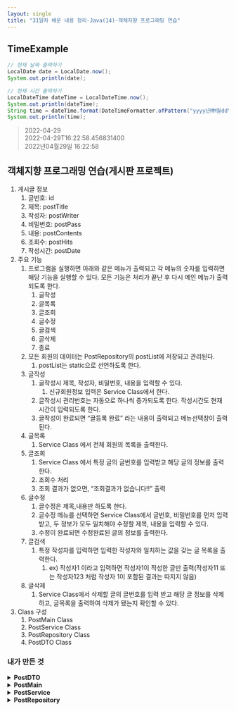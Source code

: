 ```yaml
---
layout: single
title: "31일차 배운 내용 정리-Java(14)-객체지향 프로그래밍 연습"
---
```


## TimeExample
```java
// 현재 날짜 출력하기
LocalDate date = LocalDate.now();
System.out.println(date);

// 현재 시간 출력하기
LocalDateTime dateTime = LocalDateTime.now();
System.out.println(dateTime);
String time = dateTime.format(DateTimeFormatter.ofPattern("yyyy년MM월dd일 HH:mm:ss"));
System.out.println(time);
```
>2022-04-29  
2022-04-29T16:22:58.456831400  
2022년04월29일 16:22:58  


## 객체지향 프로그래밍 연습(게시판 프로젝트)
1. 게시글 정보 
    1. 글번호: id
    2. 제목: postTitle
    3. 작성자: postWriter
    4. 비밀번호: postPass
    5. 내용: postContents
    6. 조회수: postHits
    7. 작성시간: postDate
2. 주요 기능 
    1. 프로그램을 실행하면 아래와 같은 메뉴가 출력되고 각 메뉴의 숫자를 입력하면 해당 기능을 실행할 수 있다. 모든 기능은 처리가 끝난 후 다시 메인 메뉴가 출력되도록 한다. 
        1. 글작성
        2. 글목록
        3. 글조회 
        4. 글수정
        5. 글검색
        6. 글삭제
        7. 종료
    2. 모든 회원의 데이터는 PostRepository의 postList에 저장되고 관리된다. 
        1. postList는 static으로 선언하도록 한다. 
    3. 글작성
        1. 글작성시 제목, 작성자, 비밀번호, 내용을 입력할 수 있다. 
            1. 신규회원정보 입력은 Service Class에서 한다. 
        2. 글작성시 관리번호는 자동으로 하나씩 증가되도록 한다. 작성시간도 현재 시간이 입력되도록 한다. 
        3. 글작성이 완료되면 “글등록 완료” 라는 내용이 출력되고 메뉴선택창이 출력된다. 
    4. 글목록 
        1. Service Class 에서 전체 회원의 목록을 출력한다. 
    5. 글조회 
        1. Service Class 에서 특정 글의 글번호를 입력받고 해당 글의 정보를 출력한다. 
        2. 조회수 처리
        3. 조회 결과가 없으면, “조회결과가 없습니다!!” 출력 
    6. 글수정 
        1. 글수정은 제목,내용만 하도록 한다. 
        2. 글수정 메뉴를 선택하면 Service Class에서 글번호, 비밀번호를 먼저 입력 받고, 두 정보가 모두 일치해야 수정할 제목, 내용을 입력할 수 있다. 
        3. 수정이 완료되면 수정완료된 글의 정보를 출력한다. 
    7. 글검색 
        1. 특정 작성자를 입력하면 입력한 작성자와 일치하는 값을 갖는 글 목록을 출력한다. 
            1. ex) 작성자1 이라고 입력하면 작성자1이 작성한 글만 출력(작성자11 또는 작성자123  처럼 작성자 1이 포함된 결과는 따지지 않음)
    8. 글삭제 
        1. Service Class에서 삭제할 글의 글번호를 입력 받고 해당 글 정보를 삭제하고, 글목록을 출력하여 삭제가 됐는지 확인할 수 있다. 
3. Class 구성
    1. PostMain Class
    2. PostService Class
    3. PostRepository Class
    4. PostDTO Class


### 내가 만든 것

<details>
<summary>
<b>PostDTO</b>
</summary>
<div markdown="1">

```java
package day31_20220429_02;

public class PostDTO {

	private Long id;
	private String postTitle;
	private String postWriter;
	private String postPass;
	private String postContents;
	private int postHits;
	private String postDate;

	public PostDTO() {
	}

	public PostDTO(Long id, String postTitle, String postWriter, String postPass, String postContents, int postHits,
			String postDate) {
		this.id = id;
		this.postTitle = postTitle;
		this.postWriter = postWriter;
		this.postPass = postPass;
		this.postContents = postContents;
		this.postHits = postHits;
		this.postDate = postDate;
	}

	public Long getId() {
		return id;
	}

	public void setId(Long id) {
		this.id = id;
	}

	public String getPostTitle() {
		return postTitle;
	}

	public void setPostTitle(String postTitle) {
		this.postTitle = postTitle;
	}

	public String getPostWriter() {
		return postWriter;
	}

	public void setPostWriter(String postWriter) {
		this.postWriter = postWriter;
	}

	public String getPostPass() {
		return postPass;
	}

	public void setPostPass(String postPass) {
		this.postPass = postPass;
	}

	public String getPostContents() {
		return postContents;
	}

	public void setPostContents(String postContents) {
		this.postContents = postContents;
	}

	public int getPostHits() {
		return postHits;
	}

	public void setPostHits(int postHits) {
		this.postHits = postHits;
	}

	public String getPostDate() {
		return postDate;
	}

	public void setPostDate(String postDate) {
		this.postDate = postDate;
	}

	@Override
	public String toString() {
		return "PostDTO [id=" + id + ", postTitle=" + postTitle + ", postWriter=" + postWriter + ", postPass="
				+ postPass + ", postContents=" + postContents + ", postHits=" + postHits + ", postDate=" + postDate
				+ "]";
	}

}

```

</div>
</details>

<details>
<summary>
<b>PostMain</b>
</summary>
<div markdown="1">

```java
package day31_20220429_02;

import java.util.Scanner;

public class PostMain {

	public static void main(String[] args) {
		Scanner scan = new Scanner(System.in);
		boolean run = true;
		int select = 0;
		PostService postService = new PostService();

		while (run) {
			System.out.println("1.글작성|2.글목록|3.글조회|4.글수정|5.글검색|6.글삭제|7.종료");
			System.out.print("번호입력: ");
			select = scan.nextInt();

			// 1.Main postSave()
			if (select == 1) {
				postService.postSave();
			}

			// 2.Main postFindAll()
			else if (select == 2) {
				postService.postFindAll();
			}

			// 3.Main postFindById()
			else if (select == 3) {
				postService.postFindById();
			}

			// 4.Main postUpdate()
			else if (select == 4) {
				postService.postUpdate();
			}

			// 5.Main postSearch()
			else if (select == 5) {
				postService.postSearch();
			}

			// 6.Main postDelete()
			else if (select == 6) {
				postService.postDelete();
			}

			// 7.End
			else if (select == 7) {
				System.out.println("종료합니다");
				run = false;
			}

			else {
				System.out.println("번호오류");
			}
		}
	}

}

```

</div>
</details>

<details>
<summary>
<b>PostService</b>
</summary>
<div markdown="1">

```java
package day31_20220429_02;

import java.time.LocalDateTime;
import java.time.format.DateTimeFormatter;
import java.util.List;
import java.util.Scanner;

public class PostService {

	Scanner scan = new Scanner(System.in);
	static Long id = 0L;
	int postHits = 0;
	PostRepository postRepository = new PostRepository();

	// 1.PostService postSave()
	public void postSave() {
		System.out.print("제목: ");
		String postTitle = scan.next();
		System.out.print("작성자: ");
		String postWriter = scan.next();
		System.out.print("비밀번호: ");
		String postPass = scan.next();
		System.out.print("내용: ");
		String postContents = scan.next();
		LocalDateTime dateTime = LocalDateTime.now();
		String postDate = dateTime.format(DateTimeFormatter.ofPattern("yyyy년MM월dd일 HH:mm:ss"));
		PostDTO newPost = new PostDTO(++id, postTitle, postWriter, postPass, postContents, postHits, postDate);

		boolean saveResult = postRepository.save(newPost);
		if (saveResult) {
			System.out.println("글등록 완료");
		} else {
			System.out.println("글등록 실패");
		}
	}

	// 2.PostService postFindAll()
	public void postFindAll() {
		List<PostDTO> postList = postRepository.postFindAll();
		for (int i = 0; i < postList.size(); i++) {
			System.out.println(postList.get(i));
		}
	}

	// 3.PostService postFindById()
	public void postFindById() {
		System.out.print("글번호: ");
		Long id = scan.nextLong();
		PostDTO post = postRepository.postFindById(id);
		if (post == null) {
			System.out.println("조회결과가 없습니다!!");
		} else {
			System.out.println(post);
		}
	}

	// 4.PostService postUpdate()
	public void postUpdate() {
		System.out.println("글번호: ");
		Long id = scan.nextLong();
		System.out.println("비밀번호: ");
		String postPass = scan.next();
		Long postId = postRepository.postCheck(id, postPass);
		if (postId != null) {
			System.out.println("수정할 제목: ");
			String postTitle = scan.next();
			System.out.println("수정할 내용: ");
			String postContents = scan.next();
			PostDTO post = postRepository.postUpdate(postId, postTitle, postContents);
			System.out.println(post);
		} else {
			System.out.println("글번호 또는 비밀번호가 일치하지 않습니다.");
		}
	}

	// 5.PostService postSearch()
	public void postSearch() {
		System.out.println("검색할 작성자: ");
		String postWriter = scan.next();
		List<PostDTO> writerPostList = postRepository.postSearch(postWriter);
		System.out.println(writerPostList);
	}

	// 6.PostService postDelete()
	public void postDelete() {
		System.out.println("삭제할 글번호: ");
		Long id = scan.nextLong();
		postRepository.postDelete(id);
		postFindAll();
	}

}

```

</div>
</details>

<details>
<summary>
<b>PostRepository</b>
</summary>
<div markdown="1">

```java
package day31_20220429_02;

import java.util.ArrayList;
import java.util.List;

public class PostRepository {

	static List<PostDTO> postList = new ArrayList<>();

	// 1.PostRepository postSave()
	public boolean save(PostDTO newPost) {
		return postList.add(newPost);
	}

	// 2.PostRepository postFindAll()
	public List<PostDTO> postFindAll() {
		return postList;
	}

	// 3.PostRepository postFindById()
	public PostDTO postFindById(Long id) {
		for (int i = 0; i < postList.size(); i++) {
			if (id == postList.get(i).getId()) {
				int postHits = postList.get(i).getPostHits();
				postList.get(i).setPostHits(++postHits);
				return postList.get(i);
			}
		}
		return null;
	}

	// PostRepository postCheck()
	public Long postCheck(Long id, String postPass) {
		Long postId = null;
		for (int i = 0; i < postList.size(); i++) {
			if (id == postList.get(i).getId() && postPass.equals(postList.get(i).getPostPass())) {
				postId = id;
			}
		}
		return postId;
	}

	// 4.PostRepository postUpdate()
	public PostDTO postUpdate(Long postId, String postTitle, String postContents) {
		PostDTO post = null;
		for (int i = 0; i < postList.size(); i++) {
			if (postId == postList.get(i).getId()) {
				postList.get(i).setPostTitle(postTitle);
				postList.get(i).setPostContents(postContents);
				post = postList.get(i);
			}

		}
		return post;
	}

	// 5.PostRepository postSearch()
	public List<PostDTO> postSearch(String postWriter) {
		List<PostDTO> writerPostList = new ArrayList<>();
		for (int i = 0; i < postList.size(); i++) {
			if (postWriter.equals(postList.get(i).getPostWriter())) {
				writerPostList.add(postList.get(i));
			}
		}
		return writerPostList;
	}

	// 6.PostRepository postDelete()
	public void postDelete(Long id) {
		for (int i = 0; i < postList.size(); i++) {
			if (id == postList.get(i).getId()) {
				postList.remove(i);
			}
		}
	}
}

```

</div>
</details>